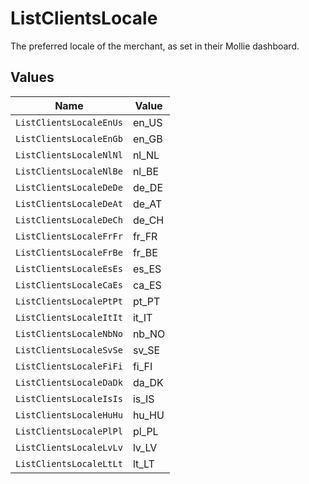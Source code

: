 # ListClientsLocale

The preferred locale of the merchant, as set in their Mollie dashboard.


## Values

| Name                    | Value                   |
| ----------------------- | ----------------------- |
| `ListClientsLocaleEnUs` | en_US                   |
| `ListClientsLocaleEnGb` | en_GB                   |
| `ListClientsLocaleNlNl` | nl_NL                   |
| `ListClientsLocaleNlBe` | nl_BE                   |
| `ListClientsLocaleDeDe` | de_DE                   |
| `ListClientsLocaleDeAt` | de_AT                   |
| `ListClientsLocaleDeCh` | de_CH                   |
| `ListClientsLocaleFrFr` | fr_FR                   |
| `ListClientsLocaleFrBe` | fr_BE                   |
| `ListClientsLocaleEsEs` | es_ES                   |
| `ListClientsLocaleCaEs` | ca_ES                   |
| `ListClientsLocalePtPt` | pt_PT                   |
| `ListClientsLocaleItIt` | it_IT                   |
| `ListClientsLocaleNbNo` | nb_NO                   |
| `ListClientsLocaleSvSe` | sv_SE                   |
| `ListClientsLocaleFiFi` | fi_FI                   |
| `ListClientsLocaleDaDk` | da_DK                   |
| `ListClientsLocaleIsIs` | is_IS                   |
| `ListClientsLocaleHuHu` | hu_HU                   |
| `ListClientsLocalePlPl` | pl_PL                   |
| `ListClientsLocaleLvLv` | lv_LV                   |
| `ListClientsLocaleLtLt` | lt_LT                   |
